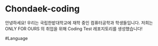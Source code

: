# Chondaek-coding
안녕하세요! 우리는 국립한밭대학교에 재학 중인 컴퓨터공학과 학생들입니다. 저희는 ONLY FOR OURS 의 취업을 위해 Coding Test 레포지토리를 생성했습니다!

#Language

